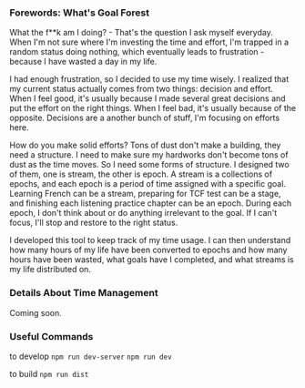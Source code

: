### Forewords: What's Goal Forest

What the f**k am I doing? - That's the question I ask myself everyday. When I'm not sure where I'm investing the time and effort, I'm trapped in a random status doing nothing, which eventually leads to frustration - because I have wasted a day in my life.<br />

I had enough frustration, so I decided to use my time wisely. I realized that my current status actually comes from two things: decision and effort. When I feel good, it's usually because I made several great decisions and put the effort on the right things. When I feel bad, it's usually because of the opposite. Decisions are a another bunch of stuff, I'm focusing on efforts here.<br />

How do you make solid efforts? Tons of dust don't make a building, they need a structure. I need to make sure my hardworks don't become tons of dust as the time moves. So I need some forms of structure. I designed two of them, one is stream, the other is epoch. A stream is a collections of epochs, and each epoch is a period of time assigned with a specific goal. Learning French can be a stream, preparing for TCF test can be a stage, and finishing each listening practice chapter can be an epoch. During each epoch, I don't think about or do anything irrelevant to the goal. If I can't focus, I'll stop and restore to the right status. 
<br />

I developed this tool to keep track of my time usage. I can then understand how many hours of my life have been converted to epochs and how many hours have been wasted, what goals have I completed, and what streams is my life distributed on.

### Details About Time Management

Coming soon.

### Useful Commands

to develop
`npm run dev-server`
`npm run dev`

to build
`npm run dist`